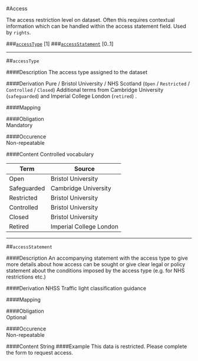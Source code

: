 #Access

The access restriction level on dataset. Often this requires contextual information which can be handled within the access statement field. Used by `rights`.

###[`accessType`](#accesstype-1) [1]
###[`accessStatement`](#access-statement-1) [0..1]

----------------------------------------------

##`accessType` 

####Description
The access type assigned to the dataset 

####Derivation
Pure / Bristol University / NHS Scotland (`Open` / `Restricted` / `Controlled` / `Closed`)
Additional terms from Cambridge University (`safeguarded`) and Imperial College London (`retired`) .

####Mapping
 

####Obligation	
Mandatory 

####Occurence	
Non-repeatable

####Content
Controlled vocabulary

Term | Source
-----|-------
Open | Bristol University
Safeguarded | Cambridge University
Restricted | Bristol University
Controlled | Bristol University
Closed | Bristol University
Retired | Imperial College London

----------------------------------------------

##`accessStatement`

####Description
An accompanying statement with the access type to give more details about how access can be sought or give clear legal or policy statement about the conditions imposed by the access type (e.g. for NHS restrictions etc.)

####Derivation
NHSS Traffic light classification guidance

####Mapping


####Obligation	
Optional

####Occurence	
Non-repeatable

####Content 
String
####Example
This data is restricted. Please complete the form to request access.
